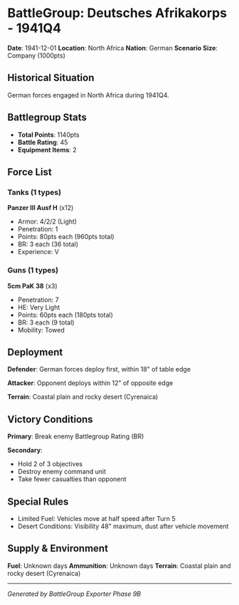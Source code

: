 # BattleGroup: Deutsches Afrikakorps - 1941Q4

**Date**: 1941-12-01
**Location**: North Africa
**Nation**: German
**Scenario Size**: Company (1000pts)

## Historical Situation

German forces engaged in North Africa during 1941Q4.

## Battlegroup Stats

- **Total Points**: 1140pts
- **Battle Rating**: 45
- **Equipment Items**: 2

## Force List

### Tanks (1 types)

**Panzer III Ausf H** (x12)
- Armor: 4/2/2 (Light)
- Penetration: 1
- Points: 80pts each (960pts total)
- BR: 3 each (36 total)
- Experience: V

### Guns (1 types)

**5cm PaK 38** (x3)
- Penetration: 7
- HE: Very Light
- Points: 60pts each (180pts total)
- BR: 3 each (9 total)
- Mobility: Towed


## Deployment

**Defender**: German forces deploy first, within 18" of table edge

**Attacker**: Opponent deploys within 12" of opposite edge

**Terrain**: Coastal plain and rocky desert (Cyrenaica)

## Victory Conditions

**Primary**: Break enemy Battlegroup Rating (BR)

**Secondary**:
- Hold 2 of 3 objectives
- Destroy enemy command unit
- Take fewer casualties than opponent

## Special Rules

- Limited Fuel: Vehicles move at half speed after Turn 5
- Desert Conditions: Visibility 48" maximum, dust after vehicle movement

## Supply & Environment

**Fuel**: Unknown days
**Ammunition**: Unknown days
**Terrain**: Coastal plain and rocky desert (Cyrenaica)

---

*Generated by BattleGroup Exporter Phase 9B*
